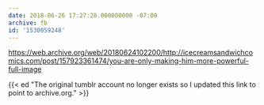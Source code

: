 ```yaml
---
date: 2018-06-26 17:27:28.000000000 -07:00
archive: fb
id: '1530059248'
---
```


https://web.archive.org/web/20180624102200/http://icecreamsandwichcomics.com/post/157923361474/you-are-only-making-him-more-powerful-full-image

{{< ed "The original tumblr account no longer exists so I updated this link to point to archive.org." >}}

